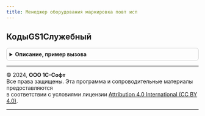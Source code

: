 ```yaml
---
title: Менеджер оборудования маркировка повт исп
---
```



## КодыGS1Служебный
<details style="margin: 1em 0; padding: 0.5em; border: 1px solid #ccc; border-radius: 6px;">

<summary style="font-weight: bold; cursor: pointer;">Описание, пример вызова</summary>

```bsl

// Коды GS1.
//
// Возвращаемое значение:
//  Соответствие из Строка - Коды GS1
Функция КодыGS1Служебный() Экспорт
```

Пример вызова
```bsl
Результат = МенеджерОборудованияМаркировкаПовтИсп.КодыGS1Служебный() 
```
</details>

---

© 2024, **ООО 1С-Софт**  
Все права защищены. Эта программа и сопроводительные материалы предоставляются  
в соответствии с условиями лицензии [Attribution 4.0 International (CC BY 4.0)](https://creativecommons.org/licenses/by/4.0/legalcode).

---
